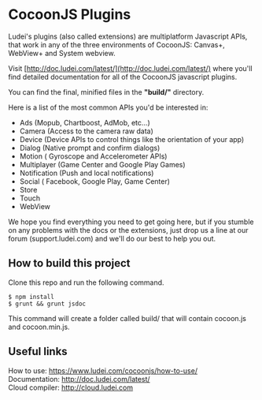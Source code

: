 CocoonJS Plugins
================

Ludei's plugins (also called extensions) are multiplatform Javascript APIs, that work in any of the three environments of CocoonJS: Canvas+, WebView+ and System webview.

Visit [http://doc.ludei.com/latest/](http://doc.ludei.com/latest/) where you'll find detailed documentation for all of the CocoonJS javascript plugins.

You can find the final, minified files in the **"build/"** directory.

Here is a list of the most common APIs you'd be interested in:

* Ads (Mopub, Chartboost, AdMob, etc...)
* Camera (Access to the camera raw data)
* Device (Device APIs to control things like the orientation of your app)
* Dialog (Native prompt and confirm dialogs)
* Motion ( Gyroscope and Accelerometer APIs)
* Multiplayer (Game Center and Google Play Games)
* Notification (Push and local notifications)
* Social ( Facebook, Google Play, Game Center)
* Store
* Touch
* WebView

We hope you find everything you need to get going here, but if you stumble on any problems with the docs or the extensions, just drop us a line at our forum (support.ludei.com) and we'll do our best to help you out.

How to build this project
--------------------
Clone this repo and run the following command.

 `$ npm install`  
 `$ grunt && grunt jsdoc`

This command will create a folder called build/ that will contain cocoon.js and cocoon.min.js.

Useful links
--------------------
How to use: https://www.ludei.com/cocoonjs/how-to-use/  
Documentation: http://doc.ludei.com/latest/  
Cloud compiler: http://cloud.ludei.com
